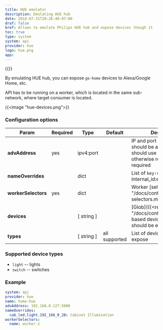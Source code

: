 ```yaml
---
title: HUE emulator
description: Emulating HUE hub
date: 2018-07-31T20:26:40-07:00
draf: false
bref: Allows to emulate Philips HUE hub and expose devices though it
toc: true
type: system
system: api
provider: hue
logo: hue.png
app:
---
```

{{<provider>}}

By emulating HUE hub, you can expose `go-home` devices to Alexa/Google Home, etc. 

API has to be running on a worker, which is located in the same sub-network, where target consumer is located.

{{<image "hue-devices.png">}}

### Configuration options

| Param | Required | Type | Default | Description |
|-------|----------|------|---------|-------------|
| **advAddress** | yes | ipv4:port || IP and port where hub should be available. You should use static IP:port otherwise re-discovery is required |
| **nameOverrides** || dict || List of `key:value` pairs: internal_id:external_name |
| **workerSelectors** | yes | dict || Worker [selectors]({{<relref "/docs/config/worker-selectors.md">}}) 
| **devices** || [ string ] || [Glob]({{<relref "/docs/config/glob.md">}})-based device filters which should be exposed | 
| **types** || [ string ] | all supported | List of devices types to expose |

### Supported device types

* `light` -- lights
* `switch` -- switches

### Example

```yaml
system: api
provider: hue
name: home-hue
advAddress: 192.168.0.127:5000
nameOverrides:
  cab_led.light.192_168_0_28: Cabinet Illumination
workerSelectors:
  name: worker-1
```